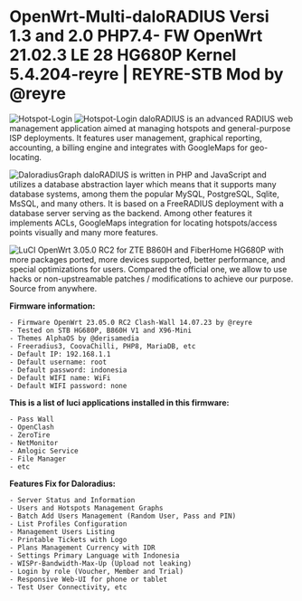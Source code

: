 # OpenWrt-Multi-daloRADIUS Versi 1.3 and 2.0 PHP7.4- FW OpenWrt 21.02.3 LE 28 HG680P Kernel 5.4.204-reyre | REYRE-STB Mod by @reyre
![Hotspot-Login](https://github.com/masbroo69/OpenWrt-Daloradius-V2.0/assets/28827754/39bce07b-cff4-4ad0-928a-a5c4ac4ec139)
![Hotspot-Login](https://github.com/masbroo69/OpenWrt-Daloradius-V2.0/assets/28827754/f2c7991f-9a96-4a7f-aff5-0b543617c644)
daloRADIUS is an advanced RADIUS web management application aimed at managing hotspots and general-purpose ISP deployments. It features user management, graphical reporting, accounting, a billing engine and integrates with GoogleMaps for geo-locating.

![DaloradiusGraph](https://github.com/masbroo69/OpenWrt-Daloradius-V2.0/assets/28827754/b0866afe-38b8-454a-aa7a-141b2394e825)
daloRADIUS is written in PHP and JavaScript and utilizes a database abstraction layer which means that it supports many database systems, among them the popular MySQL, PostgreSQL, Sqlite, MsSQL, and many others. It is based on a FreeRADIUS deployment with a database server serving as the backend. Among other features it implements ACLs, GoogleMaps integration for locating hotspots/access points visually and many more features.

![LuCI](https://github.com/masbroo69/OpenWrt-Daloradius-V2.0/assets/28827754/bdfa46e7-fed6-41f0-b5d8-fca1a79124d2)
OpenWrt 3.05.0 RC2 for ZTE B860H and FiberHome HG680P with more packages ported, more devices supported, better performance, and special optimizations for users. Compared the official one, we allow to use hacks or non-upstreamable patches / modifications to achieve our purpose. Source from anywhere.

**Firmware information:**
    
    - Firmware OpenWrt 23.05.0 RC2 Clash-Wall 14.07.23 by @reyre
    - Tested on STB HG680P, B860H V1 and X96-Mini
    - Themes AlphaOS by @derisamedia
    - Freeradius3, CoovaChilli, PHP8, MariaDB, etc
    - Default IP: 192.168.1.1
    - Default username: root
    - Default password: indonesia
    - Default WIFI name: WiFi
    - Default WIFI password: none

**This is a list of luci applications installed in this firmware:**

    - Pass Wall 
    - OpenClash
    - ZeroTire
    - NetMonitor
    - Amlogic Service
    - File Manager
    - etc

**Features Fix for Daloradius:**  

    - Server Status and Information
    - Users and Hotspots Management Graphs
    - Batch Add Users Management (Random User, Pass and PIN)
    - List Profiles Configuration
    - Management Users Listing
    - Printable Tickets with Logo
    - Plans Management Currency with IDR
    - Settings Primary Language with Indonesia
    - WISPr-Bandwidth-Max-Up (Upload not leaking)
    - Login by role (Voucher, Member and Trial)
    - Responsive Web-UI for phone or tablet
    - Test User Connectivity, etc


